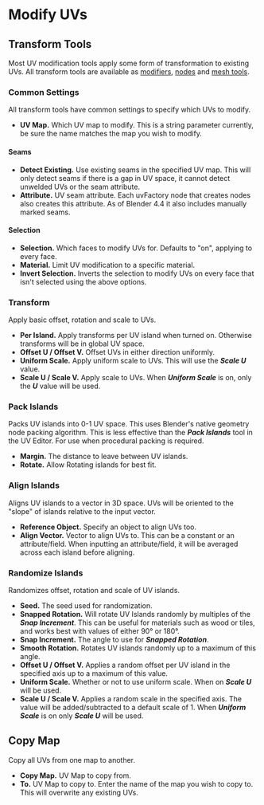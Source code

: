 # Modify UVs

## Transform Tools

Most UV modification tools apply some form of transformation to existing UVs. All transform tools are available as [modifiers](tools_overview.md#modifiers), [nodes](tools_overview.md#geometry-nodes) and [mesh tools](tools_overview.md#mesh-tools).

### Common Settings

All transform tools have common settings to specify which UVs to modify.

- **UV Map.** Which UV map to modify. This is a string parameter currently, be sure the name matches the map you wish to modify.

#### Seams

- **Detect Existing.** Use existing seams in the specified UV map. This will only detect seams if there is a gap in UV space, it cannot detect unwelded UVs or the seam attribute.
- **Attribute.** UV seam attribute. Each uvFactory node that creates nodes also creates this attribute. As of Blender 4.4 it also includes manually marked seams.

#### Selection

- **Selection.** Which faces to modify UVs for. Defaults to "on", applying to every face.
- **Material.** Limit UV modification to a specific material.
- **Invert Selection.** Inverts the selection to modify UVs on every face that isn't selected using the above options.

### Transform

Apply basic offset, rotation and scale to UVs.

- **Per Island.** Apply transforms per UV island when turned on. Otherwise transforms will be in global UV space.
- **Offset U / Offset V.** Offset UVs in either direction uniformly.
- **Uniform Scale.** Apply uniform scale to UVs. This will use the ***Scale U*** value.
- **Scale U / Scale V.** Apply scale to UVs. When ***Uniform Scale*** is on, only the ***U*** value will be used.

### Pack Islands

Packs UV islands into 0-1 UV space. This uses Blender's native geometry node packing algorithm. This is less effective than the ***Pack Islands*** tool in the UV Editor. For use when procedural packing is required.

- **Margin.** The distance to leave between UV islands.
- **Rotate.** Allow Rotating islands for best fit.

### Align Islands

Aligns UV islands to a vector in 3D space. UVs will be oriented to the "slope" of islands relative to the input vector.

- **Reference Object.** Specify an object to align UVs too.
- **Align Vector.** Vector to align UVs to. This can be a constant or an attribute/field. When inputting an attribute/field, it will be averaged across each island before aligning.

### Randomize Islands

Randomizes offset, rotation and scale of UV islands.

- **Seed.** The seed used for randomization.
- **Snapped Rotation.** Will rotate UV Islands randomly by multiples of the ***Snap Increment***. This can be useful for materials such as wood or tiles, and works best with values of either 90° or 180°.
- **Snap Increment.** The angle to use for ***Snapped Rotation***.
- **Smooth Rotation.** Rotates UV islands randomly up to a maximum of this angle.
- **Offset U / Offset V.** Applies a random offset per UV island in the specified axis up to a maximum of this value.
- **Uniform Scale.** Whether or not to use uniform scale. When on ***Scale U*** will be used.
- **Scale U / Scale V.** Applies a random scale in the specified axis. The value will be added/subtracted to a default scale of 1. When ***Uniform Scale*** is on only ***Scale U*** will be used.

## Copy Map

Copy all UVs from one map to another.

- **Copy Map.** UV Map to copy from.
- **To.** UV Map to copy to. Enter the name of the map you wish to copy to. This will overwrite any existing UVs.
